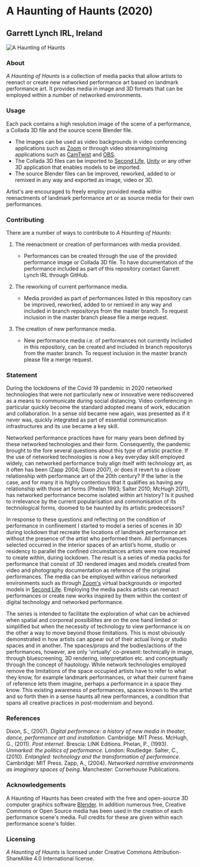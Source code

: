 # A Haunting of Haunts (2020)
## Garrett Lynch IRL, Ireland

![A Haunting of Haunts](https://user-images.githubusercontent.com/8354239/89712964-f3be5f80-d9b1-11ea-96b7-559f1a2a2558.png)


### About

*A Haunting of Haunts* is a collection of media packs that allow artists to reenact or create new networked performance art based on landmark performance art. It provides media in image and 3D formats that can be employed within a number of networked environments.


### Usage

Each pack contains a high resolution image of the scene of a performance, a Collada 3D file and the source scene Blender file.

*	The images can be used as video backgrounds in video conferencing applications such as [Zoom](https://zoom.us/) or through video streaming/mixing applications such as [CamTwist](http://camtwiststudio.com/) and [OBS](https://obsproject.com/).
*	The Collada 3D files can be imported to [Second Life](https://secondlife.com/), [Unity](https://unity.com/) or any other 3D application that enables models to be imported.
*	The source Blender files can be improved, reworked, added to or remixed in any way and exported as image, video or 3D.

Artist's are encouraged to freely employ provided media within reenactments of landmark performance art or as source media for their own performances. 


### Contributing

There are a number of ways to contribute to *A Haunting of Haunts*:

1. The reenactment or creation of performances with media provided.
	* Performances can be created through the use of the provided performance image or Collada 3D file. To have documentation of the performance included as part of this repository contact Garrett Lynch IRL through GitHub.

2. The reworking of current performance media.
	* Media provided as part of performances listed in this repository can be improved, reworked, added to or remixed in any way and included in branch repositorys from the master branch. To request inclusion in the master branch please file a merge request.

3. The creation of new performance media.
	* New performance media i.e. of performances not currently included in this repository, can be created and included in branch repositorys from the master branch. To request inclusion in the master branch please file a merge request.


### Statement

During the lockdowns of the Covid 19 pandemic in 2020 networked technologies that were not particularly new or innovative were rediscovered as a means to communicate during social distancing. Video conferencing in particular quickly become the standard adopted means of work, education and collaboration. In a sense old became new again, was presented as if it never was, quickly integrated as part of essential communication infrastructures and its use became a key skill.

Networked performance practices have for many years been defined by these networked technologies and their form. Consequently, the pandemic brought to the fore several questions about this type of artistic practice. If the use of networked technologies is now a key everyday skill employed widely, can networked performance truly align itself with technology art, as it often has been (Zapp 2004; Dixon 2007), or does it revert to a closer relationship with performance art of the 20th century? If the latter is the case, and for many it is highly contentious that it qualifies as having any relationship with those art forms (Phelan 1993; Salter 2010; McHugh 2011), has networked performance become isolated within art history? Is it pushed to irrelevance by the current popularisation and commonisation of its technological forms, doomed to be haunted by its artistic predecessors?

In response to these questions and reflecting on the condition of performance in confinement I started to model a series of scenes in 3D during lockdown that recreate the locations of landmark performance art without the presence of the artist who performed them. All performances selected occurred in the interior spaces of an artist’s home, studio or residency to parallel the confined circumstances artists were now required to create within, during lockdown. The result is a series of media packs for performance that consist of 3D rendered images and models created from video and photography documentation as reference of the original performances. The media can be employed within various networked environments such as through [Zoom's](https://zoom.us/) virtual backgrounds or imported models in [Second Life](https://secondlife.com/). Employing the media packs artists can reenact performances or create new works inspired by them within the context of digital technology and networked performance.

The series is intended to facilitate the exploration of what can be achieved when spatial and corporeal possibilites are on the one hand limited or simplified but when the necessity of technology to view performance is on the other a way to move beyond those limitations. This is most obviously demonstrated in how artists can appear out of their actual living or studio spaces and in another. The spaces/props and the bodies/actions of the performances, however, are only 'virtually' co-present: technically in image, through bluescreening, 3D rendering, interpretation etc. and conceptually through the concept of hautology. While network technologies employed remove the limitations of the space occupied artists have to refer to what they know, for example landmark performances, or what their current frame of reference lets them imagine, perhaps a performance in a space they know. This existing awareness of performances, spaces known to the artist and so forth then in a sense haunts all new performances, a condition that spans all creative practices in post-modernism and beyond.


### References

Dixon, S., (2007). *Digital performance: a history of new media in theater, dance, performance art and installation*. Cambridge: MIT Press.
McHugh, G., (2011). *Post internet*. Brescia: LINK Editions.
Phelan, P., (1993). *Unmarked: the politics of performance*. London: Routledge.
Salter, C., (2010). *Entangled: technology and the transformation of performance*. Cambridge: MIT Press.
Zapp, A., (2004). *Networked narrative environments as imaginary spaces of being*. Manchester: Cornerhouse Publications.


### Acknowledgements

A Haunting of Haunts has been created with the free and open-source 3D computer graphics software [Blender](https://www.blender.org/). In addition numerous free, Creative Commons or Open Source media has been used in the creation of each performance scene's media. Full credits for these are given within each performance scene's folder.


### Licensing

*A Haunting of Haunts* is licensed under Creative Commons Attribution-ShareAlike 4.0 International license.